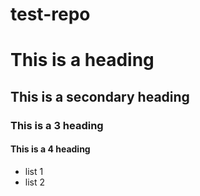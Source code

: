 test-repo
=========
# This is a heading
## This is a secondary heading
### This is a 3 heading
#### This is a 4 heading
* list 1
* list 2
